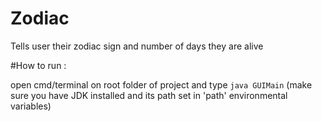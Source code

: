 # Zodiac
Tells user their zodiac sign and number of days they are alive

#How to run :

open cmd/terminal on root folder of project and type `java GUIMain`
(make sure you have JDK installed and its path set in 'path' environmental variables)
